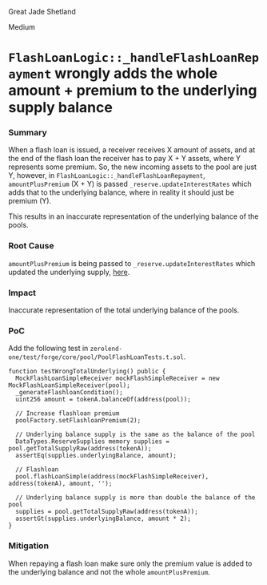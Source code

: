 Great Jade Shetland

Medium

# `FlashLoanLogic::_handleFlashLoanRepayment` wrongly adds the whole amount + premium to the underlying supply balance

### Summary

When a flash loan is issued, a receiver receives X amount of assets, and at the end of the flash loan the receiver has to pay X + Y assets, where Y represents some premium. So, the new incoming assets to the pool are just Y, however, in `FlashLoanLogic::_handleFlashLoanRepayment`, `amountPlusPremium` (X + Y) is passed `_reserve.updateInterestRates` which adds that to the underlying balance, where in reality it should just be premium (Y).

This results in an inaccurate representation of the underlying balance of the pools.

### Root Cause

`amountPlusPremium` is being passed to `_reserve.updateInterestRates` which updated the underlying supply, [here](https://github.com/sherlock-audit/2024-06-new-scope/blob/main/zerolend-one/contracts/core/pool/logic/FlashLoanLogic.sol#L118).

### Impact

Inaccurate representation of the total underlying balance of the pools.

### PoC

Add the following test in `zerolend-one/test/forge/core/pool/PoolFlashLoanTests.t.sol`.
```solidity
function testWrongTotalUnderlying() public {
  MockFlashLoanSimpleReceiver mockFlashSimpleReceiver = new MockFlashLoanSimpleReceiver(pool);
  _generateFlashloanCondition();
  uint256 amount = tokenA.balanceOf(address(pool));

  // Increase flashloan premium
  poolFactory.setFlashloanPremium(2);

  // Underlying balance supply is the same as the balance of the pool
  DataTypes.ReserveSupplies memory supplies = pool.getTotalSupplyRaw(address(tokenA));
  assertEq(supplies.underlyingBalance, amount);

  // Flashloan
  pool.flashLoanSimple(address(mockFlashSimpleReceiver), address(tokenA), amount, '');

  // Underlying balance supply is more than double the balance of the pool
  supplies = pool.getTotalSupplyRaw(address(tokenA));
  assertGt(supplies.underlyingBalance, amount * 2);
}
```

### Mitigation

When repaying a flash loan make sure only the premium value is added to the underlying balance and not the whole `amountPlusPremium`.
